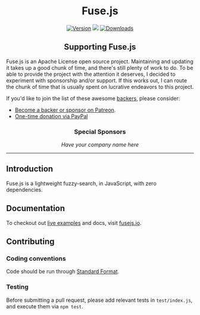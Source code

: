 

<h1 align="center">Fuse.js</h1>

<p align="center">
  <a href="https://www.npmjs.com/package/fuse.js"><img src="https://img.shields.io/npm/v/fuse.js.svg" alt="Version"/></a>
  <a alt="Build Status" href="http://travis-ci.org/krisk/Fuse"><img src="https://secure.travis-ci.org/krisk/Fuse.svg?branch=master" /></a>
  <a href="https://npmcharts.com/compare/fuse.js?minimal=true"><img src="https://img.shields.io/npm/dm/fuse.js.svg" alt="Downloads" /></a>
</p>

<h2 align="center">Supporting Fuse.js</h2>

Fuse.js is an Apache License open source project. Maintaining and updating it takes up a good chunk of time, and there's still plenty of work to do. To be able to provide the project with the attention it deserves, I decided to experiment with sponsorship and/or support. If this works out, I can route the chunk of time that is usually spent on lucrative endeavors to this project.

If you'd like to join the list of these awesome [backers](https://github.com/krisk/Fuse/blob/master/backers.md), please consider:

- [Become a backer or sponsor on Patreon](https://www.patreon.com/fusejs).
- [One-time donation via PayPal](https://www.paypal.me/kirorisk)


<h3 align="center">Special Sponsors</h3>
<!--special start-->

<p align="center">
  <i>Have your company name here</i>
</p>
  
<!--special end-->
---

## Introduction

Fuse.js is a lightweight fuzzy-search, in JavaScript, with zero dependencies.

## Documentation

To checkout out [live examples](https://fusejs.io) and docs, visit [fusejs.io](https://fusejs.io).

## Contributing

### Coding conventions

Code should be run through [Standard Format](https://www.npmjs.com/package/standard-format).

### Testing

Before submitting a pull request, please add relevant tests in `test/index.js`, and execute them via `npm test`.

